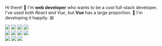 Hi there! 👋 I'm **web developer** who wants to be a cool full-stack developer.
I've used both _React and Vue_, but **Vue** has a large proportion. 💪
I'm developing it happily. 😄

<img src="https://img.shields.io/badge/typescript-3178C6?style=flat&logo=typescript&logoColor=white"/>
<img src="https://img.shields.io/badge/javascript-F7DF1E?style=flat&logo=javascript&logoColor=white"/>
<img src="https://img.shields.io/badge/Vue.js-4FC08D?style=flat&logo=vuedotjs&logoColor=white"/>
<img src="https://img.shields.io/badge/react-61DAFB?style=flat&logo=react&logoColor=white"/>
<br/>
<img src="https://img.shields.io/badge/spring boot-6DB33F?style=flat&logo=springboot&logoColor=white"/>
<img src="https://img.shields.io/badge/MySQL-4479A1?style=flat&logo=mysql&logoColor=white"/>
<img src="https://img.shields.io/badge/MSSQL-CC2927?style=flat&logo=microsoftsqlserver&logoColor=white"/>
<img src="https://img.shields.io/badge/PostgreSQL-4169E1?style=flat&logo=postgresql&logoColor=white"/>
<br/>
<img src="https://img.shields.io/badge/git-F05032?style=flat&logo=git&logoColor=white"/>
<img src="https://img.shields.io/badge/firebase-FFCA28?style=flat&logo=firebase&logoColor=white"/>
<img src="https://img.shields.io/badge/postman-FF6C37?style=flat&logo=postman&logoColor=white"/>
<!-- ![Sujin's GitHub stats](https://github-readme-stats.vercel.app/api?username=ssj5037&show_icons=true&theme=date_night) -->